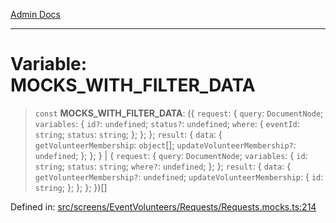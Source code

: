[Admin Docs](/)

---

# Variable: MOCKS_WITH_FILTER_DATA

> `const` **MOCKS_WITH_FILTER_DATA**: (\{ `request`: \{ `query`: `DocumentNode`; `variables`: \{ `id?`: `undefined`; `status?`: `undefined`; `where`: \{ `eventId`: `string`; `status`: `string`; \}; \}; \}; `result`: \{ `data`: \{ `getVolunteerMembership`: `object`[]; `updateVolunteerMembership?`: `undefined`; \}; \}; \} \| \{ `request`: \{ `query`: `DocumentNode`; `variables`: \{ `id`: `string`; `status`: `string`; `where?`: `undefined`; \}; \}; `result`: \{ `data`: \{ `getVolunteerMembership?`: `undefined`; `updateVolunteerMembership`: \{ `id`: `string`; \}; \}; \}; \})[]

Defined in: [src/screens/EventVolunteers/Requests/Requests.mocks.ts:214](https://github.com/PalisadoesFoundation/talawa-admin/blob/main/src/screens/EventVolunteers/Requests/Requests.mocks.ts#L214)
